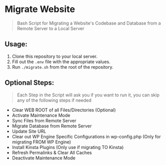 # Migrate Website
> Bash Script for Migrating a Website's Codebase and Database from a Remote Server to a Local Server

## Usage:

1. Clone this repository to your local server.
2. Fill out the `.env` file with the appropriate values.
3. Run `./migrate.sh` from the root of the repository.

## Optional Steps:
> Each Step in the Script will ask you if you want to run it, you can skip any of the following steps if needed

* Clear WEB ROOT of all Files/Directories (Optional)
* Activate Maintenance Mode
* Sync Files from Remote Server
* Migrate Database from Remote Server
* Update Site URL
* Clear out WP Engine Specific Configurations in wp-config.php (Only for migrating FROM WP Engine)
* Install Kinsta Plugins (Only use if migrating TO Kinsta)
* Refresh Permalinks & Clear All Caches
* Deactivate Maintenance Mode
